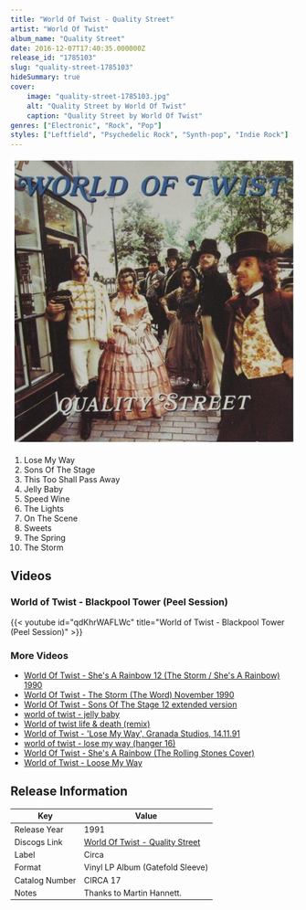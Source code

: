 ```yaml
---
title: "World Of Twist - Quality Street"
artist: "World Of Twist"
album_name: "Quality Street"
date: 2016-12-07T17:40:35.000000Z
release_id: "1785103"
slug: "quality-street-1785103"
hideSummary: true
cover:
    image: "quality-street-1785103.jpg"
    alt: "Quality Street by World Of Twist"
    caption: "Quality Street by World Of Twist"
genres: ["Electronic", "Rock", "Pop"]
styles: ["Leftfield", "Psychedelic Rock", "Synth-pop", "Indie Rock"]
---
```


![Quality Street by World Of Twist](quality-street-1785103.jpg)

<!-- section break -->

1. Lose My Way
2. Sons Of The Stage
3. This Too Shall Pass Away
4. Jelly Baby
5. Speed Wine
6. The Lights
7. On The Scene
8. Sweets
9. The Spring
10. The Storm

<!-- section break -->




## Videos
### World of Twist - Blackpool Tower (Peel Session)
{{< youtube id="qdKhrWAFLWc" title="World of Twist - Blackpool Tower (Peel Session)" >}}<br>

### More Videos

- [World Of Twist  - She's A Rainbow 12  (The Storm / She's A Rainbow) 1990](https://www.youtube.com/watch?v=itseYKke4bw)
- [World Of Twist - The Storm (The Word) November 1990](https://www.youtube.com/watch?v=SyXvR7Fu_pQ)
- [World Of Twist - Sons Of The Stage 12 extended version](https://www.youtube.com/watch?v=swZMBbhyx7A)
- [world of twist - jelly baby](https://www.youtube.com/watch?v=KmR-P287xpg)
- [World of twist life & death (remix)](https://www.youtube.com/watch?v=cKhqxLApuwE)
- [World of Twist - 'Lose My Way', Granada Studios, 14.11.91](https://www.youtube.com/watch?v=78-AJSHzrAg)
- [world of twist - lose my way (hanger 16)](https://www.youtube.com/watch?v=qWms1DFOm8I)
- [World Of Twist - She's A Rainbow (The Rolling Stones Cover)](https://www.youtube.com/watch?v=VTjqaOblvHU)
- [World of Twist - Loose My Way](https://www.youtube.com/watch?v=5uuowMS0j6w)


## Release Information
|  Key           | Value                                                |
| ---------------| ---------------------------------------------------- |
| Release Year   | 1991                                   |
| Discogs Link   | [World Of Twist - Quality Street](https://www.discogs.com/release/1785103-World-Of-Twist-Quality-Street) |
| Label          | Circa |
| Format         | Vinyl LP Album (Gatefold Sleeve) |
| Catalog Number | CIRCA 17 |
| Notes | Thanks to Martin Hannett. |